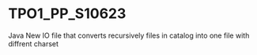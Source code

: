 # TPO1_PP_S10623
Java New IO file that converts recursively files in catalog into one file with diffrent charset
